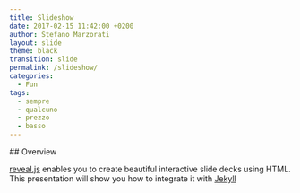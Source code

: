 ```yaml
---
title: Slideshow
date: 2017-02-15 11:42:00 +0200
author: Stefano Marzorati
layout: slide
theme: black
transition: slide
permalink: /slideshow/
categories:
  - Fun
tags:
  - sempre
  - qualcuno
  - prezzo
  - basso
---
```

<section data-markdown>
## Overview

[reveal.js](https://github.com/hakimel/reveal.js/) enables you to create
beautiful interactive slide decks using HTML. This presentation will show you
how to integrate it with [Jekyll](http://jekyllrb.com/)
</section>

